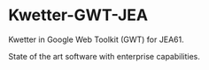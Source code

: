 Kwetter-GWT-JEA
===============

Kwetter in Google Web Toolkit (GWT) for JEA61.

State of the art software with enterprise capabilities.
